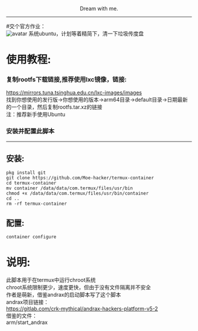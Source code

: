 <p align="center">Dream with me.</p>         

--------
#交个官方作业：      
![avatar](https://github.com/Moe-hacker/termux-container/raw/main/screenshot.jpg)
系统ubuntu，计划等着精简下，清一下垃圾传度盘      
# 使用教程:    

### 复制rootfs下载链接,推荐使用lxc镜像，链接:     
https://mirrors.tuna.tsinghua.edu.cn/lxc-images/images      
找到你想使用的发行版→你想使用的版本→arm64目录→default目录→日期最新的一个目录，然后复制rootfs.tar.xz的链接      
注：推荐新手使用Ubuntu       
### 安装并配置此脚本      
--------      
## 安装:
```shell
pkg install git
git clone https://github.com/Moe-hacker/termux-container
cd termux-container
mv container /data/data/com.termux/files/usr/bin
chmod +x /data/data/com.termux/files/usr/bin/container
cd ..
rm -rf termux-container
```
## 配置:      
```sh
container configure
```
# 说明:      
此脚本用于在termux中运行chroot系统      
chroot系统限制更少，速度更快，但由于没有文件隔离并不安全      
作者是萌新，借鉴andrax的启动脚本写了这个脚本      
andrax项目链接：      
https://gitlab.com/crk-mythical/andrax-hackers-platform-v5-2      
借鉴的文件：      
arm/start_andrax      
